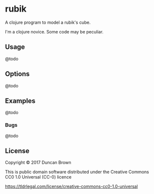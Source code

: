# rubik

A clojure program to model a rubik's cube.

I'm a clojure novice. Some code may be peculiar.

## Usage

@todo

## Options

@todo

## Examples

@todo

### Bugs

@todo

## License

Copyright © 2017 Duncan Brown

This is public domain software distributed under the Creative 
Commons CC0 1.0 Universal (CC-0) licence

https://tldrlegal.com/license/creative-commons-cc0-1.0-universal
